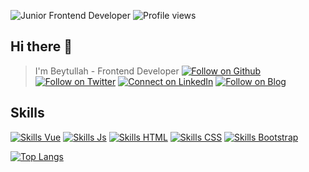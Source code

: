 ![Junior Frontend Developer](https://beytullahozturk.com.tr/wp-content/uploads/2020/10/ust-kisim-2.jpg)
![Profile views](https://gpvc.arturio.dev/ozturkbeytullah)  

## Hi there 👋
> I'm Beytullah - Frontend Developer
[![Follow on Github](https://img.shields.io/badge/GitHub-100000?style=for-the-badge&logo=github&logoColor=white)](https://ozturkbeytullah.github.io)
[![Follow on Twitter](https://img.shields.io/badge/Twitter-1DA1F2?style=for-the-badge&logo=twitter&logoColor=white)](https://twitter.com/ozbeytullah1)
[![Connect on LinkedIn](https://img.shields.io/badge/LinkedIn-0077B5?style=for-the-badge&logo=linkedin&logoColor=white)](https://www.linkedin.com/in/beytullahozturk)
[![Follow on Blog](https://img.shields.io/badge/Medium-12100E?style=for-the-badge&logo=medium&logoColor=white)](https://beytullahozturk.com.tr)  

## Skills
[![Skills Vue](https://img.shields.io/badge/Vue.js-35495E?style=for-the-badge&logo=vue.js&logoColor=4FC08D)](#)
[![Skills Js](https://img.shields.io/badge/JavaScript-323330?style=for-the-badge&logo=javascript&logoColor=F7DF1E)](#)
[![Skills HTML](https://img.shields.io/badge/HTML-239120?style=for-the-badge&logo=html5&logoColor=white)](#)
[![Skills CSS](https://img.shields.io/badge/CSS-239120?&style=for-the-badge&logo=css3&logoColor=white)](#)
[![Skills Bootstrap](https://img.shields.io/badge/Bootstrap-563D7C?style=for-the-badge&logo=bootstrap&logoColor=white)](#)

[![Top Langs](https://github-readme-stats.vercel.app/api/top-langs/?username=ozturkbeytullah)](https://github.com/anuraghazra/github-readme-stats)
